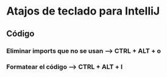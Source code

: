 # Atajos de teclado para IntelliJ

## Código

### Eliminar imports que no se usan --> CTRL + ALT + o

### Formatear el código --> CTRL + ALT + l

